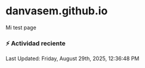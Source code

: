 # danvasem.github.io
Mi test page

### :zap: Actividad reciente
<!--RECENT_ACTIVITY:start-->
<!--RECENT_ACTIVITY:end-->

<!--RECENT_ACTIVITY:last_update-->
Last Updated: Friday, August 29th, 2025, 12:36:48 PM
<!--RECENT_ACTIVITY:last_update_end-->
